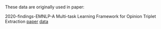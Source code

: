 These data are originally used in paper:

2020-findings-EMNLP-A Multi-task Learning Framework for Opinion Triplet Extraction [paper](related-works/opinion-triplet-extraction/2020-findings-EMNLP-A%20Multi-task%20Learning%20Framework%20for%20Opinion%20Triplet%20Extraction.pdf) [data](https://github.com/GeneZC/OTE-MTL)